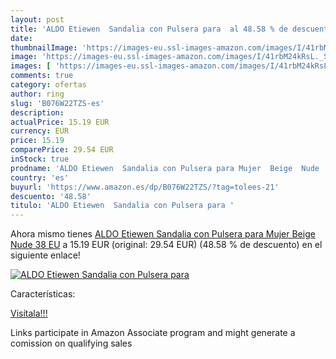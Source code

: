 ```yaml
---
layout: post
title: 'ALDO Etiewen  Sandalia con Pulsera para  al 48.58 % de descuento'
date: 
thumbnailImage: 'https://images-eu.ssl-images-amazon.com/images/I/41rbM24kRsL._SL200_.jpg'
image: 'https://images-eu.ssl-images-amazon.com/images/I/41rbM24kRsL._SL200_.jpg'
images: [ 'https://images-eu.ssl-images-amazon.com/images/I/41rbM24kRsL._SL200_.jpg' ]
comments: true
category: ofertas
author: ring
slug: 'B076W22TZS-es'
description:
actualPrice: 15.19 EUR
currency: EUR
price: 15.19
comparePrice: 29.54 EUR
inStock: true
prodname: 'ALDO Etiewen  Sandalia con Pulsera para Mujer  Beige  Nude   38 EU'
country: 'es'
buyurl: 'https://www.amazon.es/dp/B076W22TZS/?tag=tolees-21'
descuento: '48.58'
titulo: 'ALDO Etiewen  Sandalia con Pulsera para '
---
```


Ahora mismo tienes [ALDO Etiewen  Sandalia con Pulsera para Mujer  Beige  Nude   38 EU](https://www.amazon.es/dp/B076W22TZS/?tag=tolees-21) a 15.19 EUR (original: 29.54 EUR) (48.58 %  de descuento) en el siguiente enlace!

[![ALDO Etiewen  Sandalia con Pulsera para ](https://images-eu.ssl-images-amazon.com/images/I/41rbM24kRsL._SL200_.jpg)](https://www.amazon.es/dp/B076W22TZS/?tag=tolees-21)

Características:


[Visítala!!!](https://www.amazon.es/dp/B076W22TZS/?tag=tolees-21)

Links participate in Amazon Associate program and might generate a comission on qualifying sales
